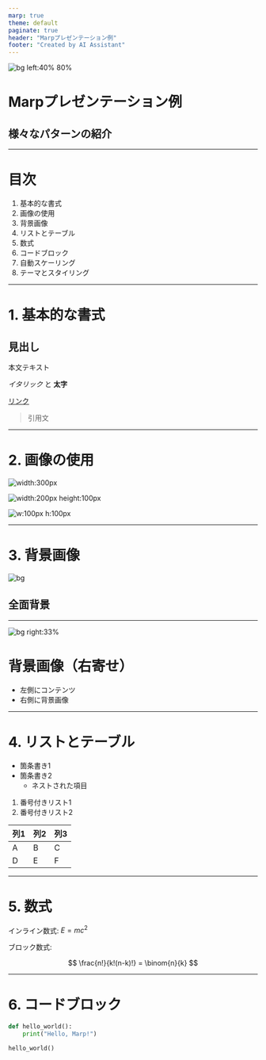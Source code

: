 ```yaml
---
marp: true
theme: default
paginate: true
header: "Marpプレゼンテーション例"
footer: "Created by AI Assistant"
---
```


<!-- タイトルスライド -->
![bg left:40% 80%](https://marp.app/assets/marp.svg)

# **Marpプレゼンテーション例**

## 様々なパターンの紹介

---

<!-- 目次 -->
# 目次

1. 基本的な書式
2. 画像の使用
3. 背景画像
4. リストとテーブル
5. 数式
6. コードブロック
7. 自動スケーリング
8. テーマとスタイリング

---

<!-- 基本的な書式 -->
# 1. 基本的な書式

## 見出し

本文テキスト

*イタリック* と **太字**

[リンク](https://marp.app/)

> 引用文

---

<!-- 画像の使用 -->
# 2. 画像の使用

![width:300px](https://marp.app/assets/marp.svg)

![width:200px height:100px](https://marp.app/assets/marp.svg)

![w:100px h:100px](https://marp.app/assets/marp.svg)

---

<!-- 背景画像 -->
# 3. 背景画像

![bg](https://placehold.jp/500x500.png)

## 全面背景

---

![bg right:33%](https://placehold.jp/500x500.png)

# 背景画像（右寄せ）

- 左側にコンテンツ
- 右側に背景画像

---

<!-- リストとテーブル -->
# 4. リストとテーブル

- 箇条書き1
- 箇条書き2
  - ネストされた項目

1. 番号付きリスト1
2. 番号付きリスト2

| 列1 | 列2 | 列3 |
| --- | --- | --- |
| A   | B   | C   |
| D   | E   | F   |

---

<!-- 数式 -->
# 5. 数式

インライン数式: $E=mc^2$

ブロック数式:

$$
\frac{n!}{k!(n-k)!} = \binom{n}{k}
$$


---

<!-- コードブロック -->
# 6. コードブロック

```python
def hello_world():
    print("Hello, Marp!")

hello_world()